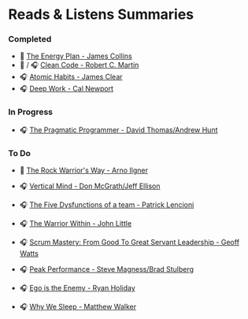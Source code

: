 # Reads & Listens Summaries

### Completed 
- :book: [The Energy Plan - James Collins](/books/the-energy-plan.md)
- :book: / :headphones: [Clean Code - Robert C. Martin](/books/clean-code.md)
- :headphones: [Atomic Habits - James Clear](/books/atomic-habits.md)
- :headphones: [Deep Work - Cal Newport](/books/deep-work.md)

### In Progress
- :headphones: [The Pragmatic Programmer - David Thomas/Andrew Hunt](/books/the-pragmatic-programmer.md)

### To Do
- :book: [The Rock Warrior's Way - Arno Ilgner](/books/the-rock-warrior-way.md)

- :headphones: [Vertical Mind - Don McGrath/Jeff Ellison](/books/vertical-mind.md)

- :headphones: [The Five Dysfunctions of a team - Patrick Lencioni](/books/the-five-dysfunctions-of-a-team.md)

- :headphones: [The Warrior Within - John Little](/books/the-warrior-within.md)

- :headphones: [Scrum Mastery: From Good To Great Servant Leadership - Geoff Watts](/books/scrum-mastery-from-good-to-great-servant-leadership.md)

- :headphones: [Peak Performance - Steve Magness/Brad Stulberg](/books/peak-performance.md)

- :headphones: [Ego is the Enemy - Ryan Holiday](/books/ego-is-the-enemy.md)

- :headphones: [Why We Sleep - Matthew Walker](/books/why-we-sleep.md)

